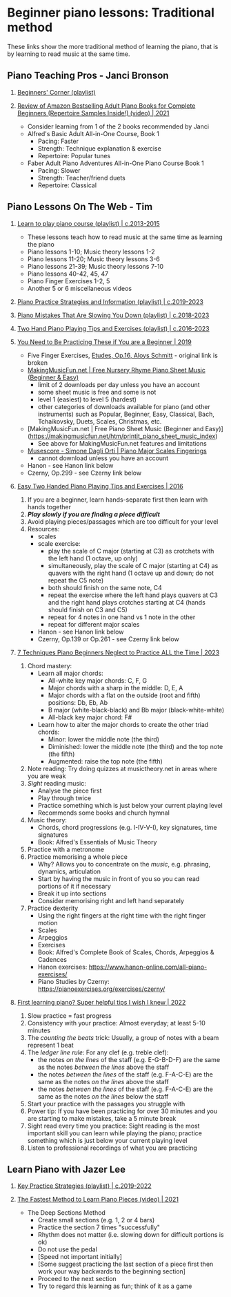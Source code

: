 # Beginner piano lessons: Traditional method

These links show the more traditional method of learning the piano,
that is by learning to read music at the same time.


## Piano Teaching Pros - Janci Bronson

1. [Beginners' Corner (playlist)](https://www.youtube.com/playlist?list=PLpNV0WAsaMNTZ3wyaXQfgNWnNJF-r4npN)

1. [Review of Amazon Bestselling Adult Piano Books for Complete Beginners (Repertoire Samples Inside!) (video) | 2021](https://www.youtube.com/watch?v=yho9UfLjYXQ)
   - Consider learning from 1 of the 2 books recommended by Janci
   - Alfred's Basic Adult All-in-One Course, Book 1
     * Pacing: Faster
     * Strength: Technique explanation & exercise
     * Repertoire: Popular tunes
   - Faber Adult Piano Adventures All-in-One Piano Course Book 1
     * Pacing: Slower
     * Strength: Teacher/friend duets
     * Repertoire: Classical


## Piano Lessons On The Web - Tim

1. [Learn to play piano course (playlist) | c.2013-2015](https://www.youtube.com/playlist?list=PLUyDmNalB0ri0KoNmwPDtHMrwB0l8qvrP)
   - These lessons teach how to read music at the same time as learning the piano
   - Piano lessons  1-10; Music theory lessons 1-2
   - Piano lessons 11-20; Music theory lessons 3-6
   - Piano lessons 21-39; Music theory lessons 7-10
   - Piano lessons 40-42, 45, 47
   - Piano Finger Exercises 1-2, 5
   - Another 5 or 6 miscellaneous videos

1. [Piano Practice Strategies and Information (playlist) | c.2019-2023](https://www.youtube.com/playlist?list=PLUyDmNalB0rht1KHLi6o7wWUiz9rO3d6e)

1. [Piano Mistakes That Are Slowing You Down (playlist) | c.2018-2023](https://www.youtube.com/playlist?list=PLUyDmNalB0riD8UHtK2fQUG-lCy99KDLJ)

1. [Two Hand Piano Playing Tips and Exercises (playlist) | c.2016-2023](https://www.youtube.com/playlist?list=PLUyDmNalB0rg2L-ok6kZzqG1eoutuvCDE)

1. [You Need to Be Practicing These if You are a Beginner | 2019](https://www.youtube.com/watch?v=6GtHArhUlro)
   - Five Finger Exercises, [Etudes, Op.16, Aloys Schmitt](https://imslp.org/wiki/Etudes%2C_Op.16_(Schmitt%2C_Aloys)) - original link is broken
   - [MakingMusicFun.net | Free Nursery Rhyme Piano Sheet Music (Beginner & Easy)](https://makingmusicfun.net/htm/nursery_rhyme_piano_index) 
     * limit of 2 downloads per day unless you have an account
     * some sheet music is free and some is not
     * level 1 (easiest) to level 5 (hardest)
     * other categories of downloads available for piano (and other instruments) such as
       Popular, Beginner, Easy, Classical, Bach, Tchaikovsky, Duets, Scales, Christmas, etc.
   - [MakingMusicFun.net | Free Piano Sheet Music (Beginner and Easy)] (https://makingmusicfun.net/htm/printit_piano_sheet_music_index)
     * See above for MakingMusicFun.net features and limitations
   - [Musescore - Simone Dagli Orti | Piano Major Scales Fingerings](https://musescore.com/rroossssoo/scores/4855057)
     * cannot download unless you have an account
   - Hanon - see Hanon link below
   - Czerny, Op.299 - see Czerny link below

1. [Easy Two Handed Piano Playing Tips and Exercises | 2016](https://www.youtube.com/watch?v=q8NQr5vTdzU)
   1. If you are a beginner, learn hands-separate first then learn with hands together
   2. ***Play slowly if you are finding a piece difficult***
   3. Avoid playing pieces/passages which are too difficult for your level
   4. Resources:
      - scales
      - scale exercise:
        * play the scale of C major (starting at C3) as crotchets with the left hand (1 octave, up only)
        * simultaneously, play the scale of C major (starting at C4) as quavers with the right hand (1 octave up and down; do not repeat the C5 note)
        * both should finish on the same note, C4
        * repeat the exercise where the left hand plays quavers at C3 and the right hand plays crotches starting at C4 (hands should finish on C3 and C5)
        * repeat for 4 notes in one hand vs 1 note in the other
        * repeat for different major scales
      - Hanon - see Hanon link below
      - Czerny, Op.139 or Op.261 - see Czerny link below

1. [7 Techniques Piano Beginners Neglect to Practice ALL the Time | 2023](https://www.youtube.com/watch?v=tKBvcyYXt4o)
   1. Chord mastery:
      - Learn all major chords:
        * All-white key major chords: C, F, G
        * Major chords with a sharp in the middle: D, E, A
        * Major chords with a flat on the outside (root and fifth) positions: Db, Eb, Ab
        * B major (white-black-black) and Bb major (black-white-white)
        * All-black key major chord: F#
      - Learn how to alter the major chords to create the other triad chords:
        * Minor: lower the middle note (the third)
        * Diminished: lower the middle note (the third) and the top note (the fifth)
        * Augmented: raise the top note (the fifth)
   1. Note reading: Try doing quizzes at musictheory.net in areas where you are weak
   1. *Sight* reading music:
      - Analyse the piece first
      - Play through twice
      - Practice something which is just below your current playing level
      - Recommends some books and church hymnal
   1. Music theory:
      - Chords, chord progressions (e.g. I-IV-V-I), key signatures, time signatures
      - Book: Alfred's Essentials of Music Theory
   1. Practice with a metronome
   1. Practice memorising a whole piece
      - Why? Allows you to concentrate on the *music*, e.g. phrasing, dynamics, articulation
      - Start by having the music in front of you so you can read portions of it if necessary
      - Break it up into sections
      - Consider memorising right and left hand separately
   1. Practice dexterity
      - Using the right fingers at the right time with the right finger motion
      - Scales
      - Arpeggios
      - Exercises
      - Book: Alfred's Complete Book of Scales, Chords, Arpeggios & Cadences
      - Hanon exercises: https://www.hanon-online.com/all-piano-exercises/
      - Piano Studies by Czerny: https://pianoexercises.org/exercises/czerny/

1. [First learning piano? Super helpful tips I wish I knew | 2022](https://www.youtube.com/watch?v=cVNLapc03EA)
   1. Slow practice = fast progress
   1. Consistency with your practice: Almost everyday; at least 5-10 minutes
   1. The *counting the beats* trick: Usually, a group of notes with a beam represent 1 beat
   1. The *ledger line rule*: For any clef (e.g. treble clef):
      - the notes *on the lines* of the staff (e.g. E-G-B-D-F) are the same as the notes *between the lines* above the staff
      - the notes *between the lines* of the staff (e.g. F-A-C-E) are the same as the notes *on the lines* above the staff
      - the notes *between the lines* of the staff (e.g. F-A-C-E) are the same as the notes *on the lines* below the staff
   1. Start your practice with the passages you struggle with
   1. Power tip: If you have been practicing for over 30 minutes and you are starting to make mistakes, take a 5 minute break
   1. Sight read every time you practice: Sight reading is the most important skill you can learn while playing the piano;
      practice something which is just below your current playing level
   1. Listen to professional recordings of what you are practicing


## Learn Piano with Jazer Lee

1. [Key Practice Strategies (playlist) | c.2019-2022](https://www.youtube.com/playlist?list=PLMawC1bdeZRE2meimmzBAun-4zQyXBzNA)

1. [The Fastest Method to Learn Piano Pieces (video) | 2021](https://www.youtube.com/watch?v=cxnAG8aXe5o)
   - The Deep Sections Method
     * Create small sections (e.g. 1, 2 or 4 bars)
     * Practice the section 7 times "successfully"
     * Rhythm does not matter (i.e. slowing down for difficult portions is ok)
     * Do not use the pedal
     * [Speed not important initially]
     * [Some suggest practicing the last section of a piece first then work your way backwards to the beginning section]
     * Proceed to the next section
     * Try to regard this learning as fun; think of it as a game

